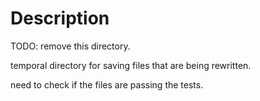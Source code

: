 # Description

TODO: remove this directory.

temporal directory for saving files that are being rewritten.

need to check if the files are passing the tests.
